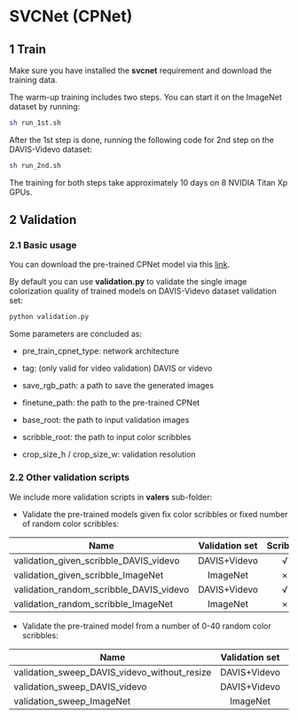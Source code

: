 # SVCNet (CPNet)

## 1 Train

Make sure you have installed the **svcnet** requirement and download the training data.

The warm-up training includes two steps. You can start it on the ImageNet dataset by running:
```bash
sh run_1st.sh
```

After the 1st step is done, running the following code for 2nd step on the DAVIS-Videvo dataset:
```bash
sh run_2nd.sh
```

The training for both steps take approximately 10 days on 8 NVIDIA Titan Xp GPUs.

## 2 Validation

### 2.1 Basic usage

You can download the pre-trained CPNet model via this [link]().

By default you can use **validation.py** to validate the single image colorization quality of trained models on DAVIS-Videvo dataset validation set:
```bash
python validation.py
```

Some parameters are concluded as:

- pre_train_cpnet_type: network architecture

- tag: (only valid for video validation) DAVIS or videvo

- save_rgb_path: a path to save the generated images

- finetune_path: the path to the pre-trained CPNet

- base_root: the path to input validation images

- scribble_root: the path to input color scribbles

- crop_size_h / crop_size_w: validation resolution

### 2.2 Other validation scripts

We include more validation scripts in **valers** sub-folder:

- Validate the pre-trained models given fix color scribbles or fixed number of random color scribbles:

| Name | Validation set | Scribble |
| ---- | :----: | :----: |
| validation_given_scribble_DAVIS_videvo | DAVIS+Videvo | √ |
| validation_given_scribble_ImageNet | ImageNet | × |
| validation_random_scribble_DAVIS_videvo | DAVIS+Videvo | √ |
| validation_random_scribble_ImageNet | ImageNet | × |

- Validate the pre-trained model from a number of 0-40 random color scribbles:

| Name | Validation set | Scribble |
| ---- | :----: | :----: |
| validation_sweep_DAVIS_videvo_without_resize | DAVIS+Videvo | × |
| validation_sweep_DAVIS_videvo | DAVIS+Videvo | × |
| validation_sweep_ImageNet | ImageNet | × |

